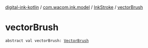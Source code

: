 [digital-ink-kotlin](../../index.md) / [com.wacom.ink.model](../index.md) / [InkStroke](index.md) / [vectorBrush](./vector-brush.md)

# vectorBrush

`abstract val vectorBrush: `[`VectorBrush`](../../com.wacom.ink.rendering/-vector-brush/index.md)